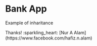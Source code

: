 
<html>
<body>

<h1>Bank App</h1>

<p>Example of inharitance</p>
Thanks! :sparkling_heart:
[Nur A Alam](https://www.facebook.com/hafiz.n.alam)
</body>
</html>

